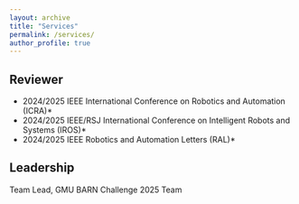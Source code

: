 ```yaml
---
layout: archive
title: "Services"
permalink: /services/
author_profile: true
---
```


## Reviewer

* 2024/2025 IEEE International Conference on Robotics and Automation (ICRA)* 
* 2024/2025 IEEE/RSJ International Conference on Intelligent Robots and Systems (IROS)* 
* 2024/2025 IEEE Robotics and Automation Letters (RAL)* 

## Leadership

Team Lead, GMU BARN Challenge 2025 Team
